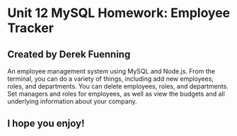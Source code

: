 # Unit 12 MySQL Homework: Employee Tracker
## Created by Derek Fuenning 

An employee management system using MySQL and Node.js. From the terminal, you can do a variety of things, including add new employees, roles, and departments. You can delete employees, roles, and departments. Set managers and roles for employees, as well as view the budgets and all underlying information about your company. 

## I hope you enjoy!
